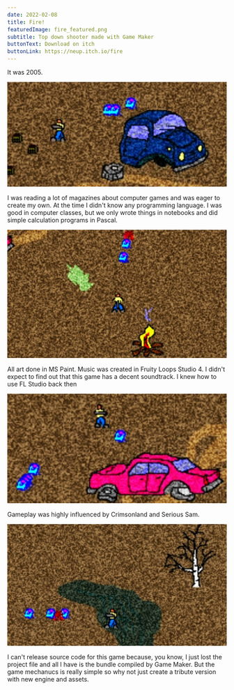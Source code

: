 ```yaml
---
date: 2022-02-08
title: Fire!
featuredImage: fire_featured.png
subtitle: Top down shooter made with Game Maker
buttonText: Download on itch
buttonLink: https://neup.itch.io/fire
---
```


It was 2005. 

![pixel art truck cabin](./fire-1.jpg)

I was reading a lot of magazines about computer games and was eager to create my own. At the time I didn't know any programming language. I was good in computer classes, but we only wrote things in notebooks and did simple calculation programs in Pascal.

![pixel art bonfire](./fire-2.jpg)

All art done in MS Paint. Music was created in Fruity Loops Studio 4. I didn't expect to find out that this game has a decent soundtrack. I knew how to use FL Studio back then

![pixel art pink cadillac](./fire-3.jpg)

Gameplay was highly influenced by Crimsonland and Serious Sam.

![pixel art birch tree](./fire-4.jpg)

I can't release source code for this game because, you know, I just lost the project file and all I have is the bundle compiled by Game Maker. But the game mechanucs is really simple so why not just create a tribute version with new engine and assets.